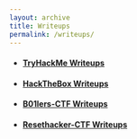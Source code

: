 ```yaml
---
layout: archive
title: Writeups
permalink: /writeups/
---
```


* ####  [TryHackMe Writeups](./_posts/thm-index.md)

* ####  [HackTheBox Writeups](/_posts/htb-index.md)

* ####  [B01lers-CTF Writeups](/_posts/ctf/b01lers/index.md)

* ####  [Resethacker-CTF Writeups](/_posts/ctf/resethacker/index.md)
